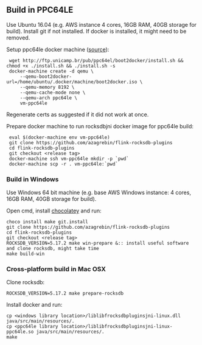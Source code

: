 
## Build in PPC64LE

 Use Ubuntu 16.04 (e.g. AWS instance 4 cores, 16GB RAM, 40GB storage for build).
 Install git if not installed. If docker is installed, it might need to be removed.

 Setup ppc64le docker machine ([source](https://developer.ibm.com/linuxonpower/2017/06/08/build-test-ppc64le-docker-images-intel/)):

     wget http://ftp.unicamp.br/pub/ppc64el/boot2docker/install.sh && chmod +x ./install.sh && ./install.sh -s
     docker-machine create -d qemu \
         --qemu-boot2docker-url=/home/ubuntu/.docker/machine/boot2docker.iso \
         --qemu-memory 8192 \
         --qemu-cache-mode none \
         --qemu-arch ppc64le \
         vm-ppc64le

 Regenerate certs as suggested if it did not work at once.

 Prepare docker machine to run rocksdbjni docker image for ppc64le build:

     eval $(docker-machine env vm-ppc64le)
     git clone https://github.com/azagrebin/flink-rocksdb-plugins
     cd flink-rocksdb-plugins
     git checkout <release tag>
     docker-machine ssh vm-ppc64le mkdir -p `pwd`
     docker-machine scp -r . vm-ppc64le:`pwd`

### Build in Windows

Use Windows 64 bit machine (e.g. base AWS Windows instance: 4 cores, 16GB RAM, 40GB storage for build).

Open cmd, install [chocolatey](https://chocolatey.org/install) and run:

    choco install make git.install
    git clone https://github.com/azagrebin/flink-rocksdb-plugins
    cd flink-rocksdb-plugins
    git checkout <release tag>
    ROCKSDB_VERSION=5.17.2 make win-prepare &:: install useful software and clone rocksdb, might take time
    make build-win
    
### Cross-platform build in Mac OSX

Clone rocksdb:

    ROCKSDB_VERSION=5.17.2 make prepare-rocksdb

Install docker and run:

    cp <windows library location>/liblibfrocksdbpluginsjni-linux.dll java/src/main/resources/.
    cp <ppc64le library location>/liblibfrocksdbpluginsjni-linux-ppc64le.so java/src/main/resources/.
    make